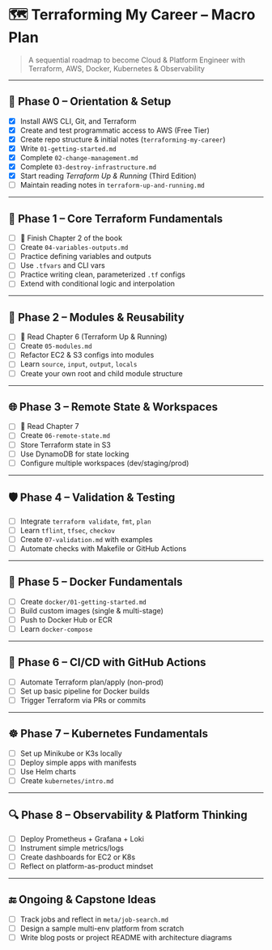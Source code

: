 # 🗺️ Terraforming My Career – Macro Plan

> A sequential roadmap to become Cloud & Platform Engineer with Terraform, AWS, Docker, Kubernetes & Observability

---

## 🌱 Phase 0 – Orientation & Setup

- [x] Install AWS CLI, Git, and Terraform
- [x] Create and test programmatic access to AWS (Free Tier)
- [x] Create repo structure & initial notes (`terraforming-my-career`)
- [x] Write `01-getting-started.md`
- [x] Complete `02-change-management.md`
- [x] Complete `03-destroy-infrastructure.md`
- [x] Start reading *Terraform Up & Running* (Third Edition)
- [ ] Maintain reading notes in `terraform-up-and-running.md`

---

## 🧱 Phase 1 – Core Terraform Fundamentals

- [ ] 📘 Finish Chapter 2 of the book
- [ ] Create `04-variables-outputs.md`
- [ ] Practice defining variables and outputs
- [ ] Use `.tfvars` and CLI vars
- [ ] Practice writing clean, parameterized `.tf` configs
- [ ] Extend with conditional logic and interpolation

---

## 🧰 Phase 2 – Modules & Reusability

- [ ] 📘 Read Chapter 6 (Terraform Up & Running)
- [ ] Create `05-modules.md`
- [ ] Refactor EC2 & S3 configs into modules
- [ ] Learn `source`, `input`, `output`, `locals`
- [ ] Create your own root and child module structure

---

## 🌐 Phase 3 – Remote State & Workspaces

- [ ] 📘 Read Chapter 7
- [ ] Create `06-remote-state.md`
- [ ] Store Terraform state in S3
- [ ] Use DynamoDB for state locking
- [ ] Configure multiple workspaces (dev/staging/prod)

---

## 🛡️ Phase 4 – Validation & Testing

- [ ] Integrate `terraform validate`, `fmt`, `plan`
- [ ] Learn `tflint`, `tfsec`, `checkov`
- [ ] Create `07-validation.md` with examples
- [ ] Automate checks with Makefile or GitHub Actions

---

## 🐳 Phase 5 – Docker Fundamentals

- [ ] Create `docker/01-getting-started.md`
- [ ] Build custom images (single & multi-stage)
- [ ] Push to Docker Hub or ECR
- [ ] Learn `docker-compose`

---

## 🔄 Phase 6 – CI/CD with GitHub Actions

- [ ] Automate Terraform plan/apply (non-prod)
- [ ] Set up basic pipeline for Docker builds
- [ ] Trigger Terraform via PRs or commits

---

## ☸️ Phase 7 – Kubernetes Fundamentals

- [ ] Set up Minikube or K3s locally
- [ ] Deploy simple apps with manifests
- [ ] Use Helm charts
- [ ] Create `kubernetes/intro.md`

---

## 🔍 Phase 8 – Observability & Platform Thinking

- [ ] Deploy Prometheus + Grafana + Loki
- [ ] Instrument simple metrics/logs
- [ ] Create dashboards for EC2 or K8s
- [ ] Reflect on platform-as-product mindset

---

## 🔚 Ongoing & Capstone Ideas

- [ ] Track jobs and reflect in `meta/job-search.md`
- [ ] Design a sample multi-env platform from scratch
- [ ] Write blog posts or project README with architecture diagrams
